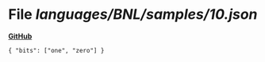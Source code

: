 # File _languages/BNL/samples/10.json_
**[GitHub](https://github.com/softlang/yas/blob/master/languages/BNL/samples/10.json)**
```
{ "bits": ["one", "zero"] }
```
